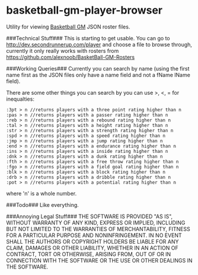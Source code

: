 # basketball-gm-player-browser
Utility for viewing [Basketball GM](https://basketball-gm.com/) JSON roster files.

###Technical Stuff###
This is starting to get usable.  You can go to http://dev.secondrunnerup.com/player and choose a file to browse through, currently it only really works with rosters from https://github.com/alexnoob/BasketBall-GM-Rosters

###Working Queries###
Currently you can search by name (using the first name first as the JSON files only have a name field and not a fName lName field).

There are some other things you can search by you can use >, <, = for inequalties:

    :3pt > n //returns players with a three point rating higher than n
    :pas > n //returns players with a passer rating higher than n
    :reb > n //returns players with a rebound rating higher than n
    :tal > n //returns players with a height rating higher than n
    :str > n //returns players with a strength rating higher than n
    :spd > n //returns players with a speed rating higher than n
    :jmp > n //returns players with a jump rating higher than n
    :end > n //returns players with a endurance rating higher than n
    :ins > n //returns players with a inside rating higher than n
    :dnk > n //returns players with a dunk rating higher than n
    :fth > n //returns players with a free throw rating higher than n
    :fgo > n //returns players with a field goal rating higher than n
    :blk > n //returns players with a block rating higher than n
    :drb > n //returns players with a dribble rating higher than n
    :pot > n //returns players with a potential rating higher than n

where 'n' is a whole number.

###Todo###
Like everything.

###Annoying Legal Stuff###
THE SOFTWARE IS PROVIDED "AS IS", WITHOUT WARRANTY OF ANY KIND, EXPRESS OR
IMPLIED, INCLUDING BUT NOT LIMITED TO THE WARRANTIES OF MERCHANTABILITY,
FITNESS FOR A PARTICULAR PURPOSE AND NONINFRINGEMENT. IN NO EVENT SHALL THE
AUTHORS OR COPYRIGHT HOLDERS BE LIABLE FOR ANY CLAIM, DAMAGES OR OTHER
LIABILITY, WHETHER IN AN ACTION OF CONTRACT, TORT OR OTHERWISE, ARISING FROM,
OUT OF OR IN CONNECTION WITH THE SOFTWARE OR THE USE OR OTHER DEALINGS IN
THE SOFTWARE.
